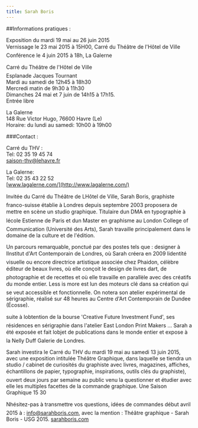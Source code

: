 ```yaml
---
title: Sarah Boris
---
```


##Informations pratiques :



Exposition du mardi 19 mai au 26 juin 2015  
Vernissage le 23 mai 2015 à 15H00, Carré du Théâtre de l'Hôtel de Ville  
Conférence le 4 juin 2015 à 18h, La Galerne

Carré du Théâtre de l'Hôtel de Ville  
Esplanade Jacques Tournant  
Mardi au samedi de 12h45 à 18h30   
Mercredi matin de 9h30 à 11h30   
Dimanches 24 mai et 7 juin de 14h15 à
17h15.  
Entrée libre 

La Galerne  
148 Rue Victor Hugo, 76600 Havre (Le)  
Horaire: du lundi au samedi: 10h00 à 19h00


###Contact : 

Carré du THV :   
Tel: 02 35 19 45 74  
[saison-thv@lehavre.fr](mailto:saison-thv@lehavre.fr)

La Galerne:  
Tel: 02 35 43 22 52  
[www.lagalerne.com/](http://www.lagalerne.com/)


Invitée du Carré du Théâtre de LHôtel de Ville, Sarah Boris, graphiste franco-suisse établie à
Londres depuis septembre 2003 proposera de mettre en scène un studio graphique.
Titulaire dun DMA en typographie à lécole Estienne de Paris et dun Master en graphisme au
London College of Communication (Université des
Arts), Sarah travaille principalement dans le domaine de
la culture et de l'édition.

Un parcours remarquable, ponctué par des postes tels
que : designer à lInstitut d'Art Contemporain de
Londres, où Sarah créera en 2009 lidentité visuelle ou
encore directrice artistique associée chez Phaidon,
célèbre éditeur de beaux livres, où elle conçoit le design
de livres dart, de photographie et de recettes et où elle
travaille en parallèle avec des créatifs du monde entier.
Less is more est lun des moteurs clé dans sa création
qui se veut accessible et fonctionnelle. On notera son
atelier expérimental de sérigraphie, réalisé sur 48 heures
au Centre d'Art Contemporain de Dundee (Écosse).

suite à lobtention de la bourse 'Creative Future
Investment Fund', ses résidences en sérigraphie dans
l'atelier East London Print Makers ... Sarah a été exposée
et fait lobjet de publications dans le monde entier et
expose à la Nelly Duff Galerie de Londres.

Sarah investira le Carré du THV du mardi 19 mai au
samedi 13 juin 2015, avec une exposition intitulée
Théâtre Graphique, dans laquelle se tiendra un studio /
cabinet de curiosités du graphiste avec livres, magazines,
affiches, échantillons de papier, typographie, inspirations,
outils clés du graphiste), ouvert deux jours par
semaine au public venu la questionner et étudier avec
elle les multiples facettes de la commande graphique.
Une Saison Graphique 15 30

Nhésitez-pas à transmettre vos questions, idées de commandes début avril 2015 à :
[info@sarahboris.com](mailto:info@sarahboris.com), avec la mention : Théâtre graphique - Sarah Boris - USG 2015.
[sarahboris.com](http://sarahboris.com)
